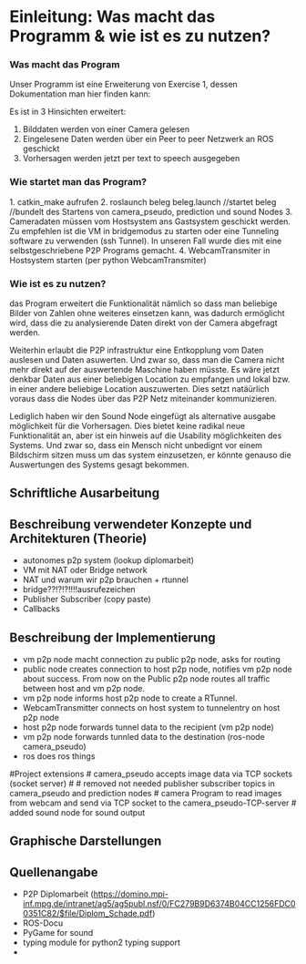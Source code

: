 <h1> Einleitung: Was macht das Programm & wie ist es zu nutzen?</h1> 


<h3>Was macht das Program </h3>
Unser Programm ist eine Erweiterung von Exercise 1, dessen Dokumentation man hier finden kann: <https://github.com/FlorianSauer/RobotikROSUebung/blob/master/Solution.md> 

Es ist in 3 Hinsichten erweitert: </br> 
1. Bilddaten werden von einer Camera gelesen </br> 
2. Eingelesene Daten werden über ein Peer to peer Netzwerk an ROS geschickt  </br> 
3. Vorhersagen werden jetzt per text to speech ausgegeben


<h3>Wie startet man das Program? </h3>
1. catkin_make aufrufen
2. roslaunch beleg beleg.launch //startet beleg //bundelt des Startens von camera_pseudo, prediction und sound Nodes
3. Cameradaten müssen vom Hostsystem ans Gastsystem geschickt werden. Zu empfehlen ist die VM in bridgemodus zu starten oder eine Tunneling software zu verwenden (ssh Tunnel). In unseren Fall wurde dies mit eine selbstgeschriebene P2P Programs gemacht. 
4. WebcamTransmiter in Hostsystem starten (per python WebcamTransmiter)

<h3>Wie ist es zu nutzen? </h3>
das Program erweitert die Funktionalität nämlich so dass man beliebige Bilder von Zahlen ohne weiteres einsetzen kann, was dadurch ermöglicht wird, dass die zu analysierende Daten direkt von der Camera abgefragt werden. 

Weiterhin erlaubt die P2P infrastruktur eine Entkopplung vom Daten auslesen und Daten asuwerten. Und zwar so, dass man die Camera nicht mehr direkt auf der auswertende Maschine haben müsste. Es wäre jetzt denkbar Daten aus einer beliebigen Location zu empfangen und lokal bzw. in einer andere beliebige Location auszuwerten. Dies setzt natäürlich voraus dass die Nodes über das P2P Netz miteinander kommunizieren.

Lediglich haben wir den Sound Node eingefügt als alternative  ausgabe möglichkeit für die Vorhersagen. Dies bietet keine radikal neue Funktionalität an, aber ist ein hinweis auf die Usability möglichkeiten des Systems. Und zwar so, dass ein Mensch nicht unbedignt vor einem Bildschirm sitzen muss um das system einzusetzen, er könnte genauso die Auswertungen des Systems gesagt bekommen. 


<h2> Schriftliche Ausarbeitung</h2>

<h2> Beschreibung verwendeter Konzepte und Architekturen (Theorie)</h2>

- autonomes p2p system (lookup diplomarbeit)
- VM mit NAT oder Bridge network
- NAT und warum wir p2p brauchen + rtunnel
- bridge??!?!?!!!!ausrufezeichen
- Publisher Subscriber (copy paste)
- Callbacks

<h2> Beschreibung der Implementierung </h2>

- vm p2p node macht connection zu public p2p node, asks for routing
- public node creates connection to host p2p node, notifies vm p2p node about success. From now on the Public p2p node routes all traffic between host and vm p2p node.
- vm p2p node informs host p2p node to create a RTunnel.
- WebcamTransmitter connects on host system to tunnelentry on host p2p node
- host p2p node forwards tunnel data to the recipient (vm p2p node)
- vm p2p node forwards tunnled data to the destination (ros-node camera_pseudo)
- ros does ros things


#Project extensions
    # camera_pseudo accepts image data via TCP sockets (socket server)
    # 
	# removed not needed publisher subscriber topics in camera_pseudo and prediction nodes
	# camera Program to read images from webcam and send via TCP socket to the camera_pseudo-TCP-server
    # added sound node for sound output
 

<h2> Graphische Darstellungen </h2>

<h2>Quellenangabe </h2>

- P2P Diplomarbeit (https://domino.mpi-inf.mpg.de/intranet/ag5/ag5publ.nsf/0/FC279B9D6374B04CC1256FDC00351C82/$file/Diplom_Schade.pdf)
- ROS-Docu
- PyGame for sound
- typing module for python2 typing support
- 

